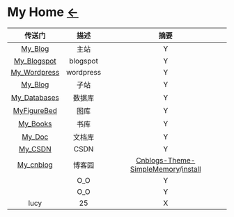 # My Home  [←](index.md)

| 传送门 | 描述 | 摘要 |
|:---:|:---:|:---:|
| [My_Blog](https://ambroseren.github.io) | 主站 | Y |
| [My_Blogspot](https://ambroseren.blogspot.com/) | blogspot | Y |
| [My_Wordpress](https://ambroserencn.wordpress.com/) | wordpress | Y |
| [My_Blog](https://ambroserencn.gitlab.io/ambroserencn/) | 子站 | Y |
| [My_Databases](https://ambroseren.github.io/test/) | 数据库 | Y |
| [MyFigureBed](https://cdn.jsdelivr.net/gh/AmbroseRen/Picture@master/) | 图库 | Y |
| [My_Books](https://catbox.moe/c/e64kjk#) | 书库 | Y |
| [My_Doc](https://ambroserencn.gitbook.io/ambroseren/) | 文档库 | Y |
| [My_CSDN](https://blog.csdn.net/Ambrose_Ren) | CSDN | Y |
| [My_cnblog](https://www.cnblogs.com/rensi/) | 博客园 | [Cnblogs-Theme-SimpleMemory](https://github.com/BNDong/Cnblogs-Theme-SimpleMemory)/[install](https://bndong.github.io/Cnblogs-Theme-SimpleMemory/v1.1/#/Docs/GettingStarted/install) |
| []() | O_O | Y |
| []() | O_O | Y |
| lucy | 25 | X |
